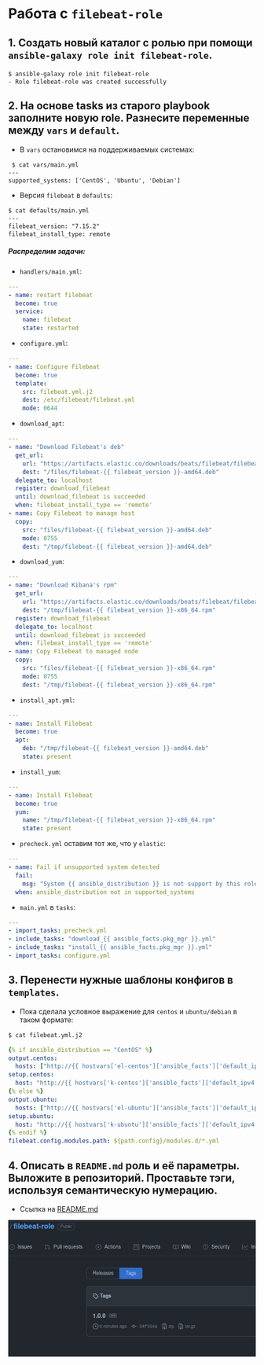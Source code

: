 # Работа с `filebeat-role`

## 1. Создать новый каталог с ролью при помощи `ansible-galaxy role init filebeat-role`.

```shell
$ ansible-galaxy role init filebeat-role
- Role filebeat-role was created successfully
```

## 2. На основе tasks из старого playbook заполните новую role. Разнесите переменные между `vars` и `default`.

* В `vars` остановимся на поддерживаемых системах:
```shell
 $ cat vars/main.yml 
---
supported_systems: ['CentOS', 'Ubuntu', 'Debian']
```
* Версия `filebeat` в `defaults`:
```shell
$ cat defaults/main.yml 
---
filebeat_version: "7.15.2"
filebeat_install_type: remote
```
##### Распределим задачи:
* `handlers/main.yml`:
```yaml
---
- name: restart filebeat
  become: true
  service:
    name: filebeat
    state: restarted
```
* `configure.yml`:
```yaml
---
- name: Configure Filebeat
  become: true
  template:
    src: filebeat.yml.j2
    dest: /etc/filebeat/filebeat.yml
    mode: 0644
```
* `download_apt`:
```yaml
---
- name: "Download Filebeat's deb"
  get_url:
    url: "https://artifacts.elastic.co/downloads/beats/filebeat/filebeat-{{ filebeat_version }}-amd64.deb"
    dest: "/files/filebeat-{{ filebeat_version }}-amd64.deb"
  delegate_to: localhost
  register: download_filebeat
  until: download_filebeat is succeeded
  when: filebeat_install_type == 'remote'
- name: Copy Filebeat to manage host
  copy:
    src: "files/filebeat-{{ filebeat_version }}-amd64.deb"
    mode: 0755
    dest: "/tmp/filebeat-{{ filebeat_version }}-amd64.deb"
```

* `download_yum`:
```yaml
---
- name: "Download Kibana's rpm"
  get_url:
    url: "https://artifacts.elastic.co/downloads/beats/filebeat/filebeat-{{ filebeat_version }}-x86_64.rpm"
    dest: "/tmp/filebeat-{{ filebeat_version }}-x86_64.rpm"
  register: download_filebeat
  delegate_to: localhost
  until: download_filebeat is succeeded
  when: filebeat_install_type == 'remote'
- name: Copy Filebeat to managed node
  copy:
    src: "files/filebeat-{{ filebeat_version }}-x86_64.rpm"
    mode: 0755
    dest: "/tmp/filebeat-{{ filebeat_version }}-x86_64.rpm"
```

* `install_apt.yml`:
```yaml
---
- name: Install Filebeat
  become: true
  apt:
    deb: "/tmp/filebeat-{{ filebeat_version }}-amd64.deb"
    state: present
```

* `install_yum`:
```yaml
---
- name: Install Filebeat
  become: true
  yum:
    name: "/tmp/filebeat-{{ filebeat_version }}-x86_64.rpm"
    state: present
```

* `precheck.yml` оставим тот же, что у `elastic`:
```yaml
---
- name: Fail if unsupported system detected
  fail:
    msg: "System {{ ansible_distribution }} is not support by this role"
  when: ansible_distribution not in supported_systems
```

* `main.yml` в `tasks`:
```yaml
---
- import_tasks: precheck.yml
- include_tasks: "download_{{ ansible_facts.pkg_mgr }}.yml"
- include_tasks: "install_{{ ansible_facts.pkg_mgr }}.yml"
- import_tasks: configure.yml
```

## 3. Перенести нужные шаблоны конфигов в `templates`.
* Пока сделала условное выражение для `centos` и `ubuntu/debian` в таком формате:
```shell
$ cat filebeat.yml.j2 
```
```yaml
{% if ansible_distribution == "CentOS" %}
output.centos:
  hosts: ["http://{{ hostvars['el-centos']['ansible_facts']['default_ipv4']['address'] }}:9200"]
setup.centos:
  host: "http://{{ hostvars['k-centos']['ansible_facts']['default_ipv4']['address'] }}:5601"
{% else %}
output.ubuntu:
  hosts: ["http://{{ hostvars['el-ubuntu']['ansible_facts']['default_ipv4']['address'] }}:9200"]
setup.ubuntu:
  host: "http://{{ hostvars['k-ubuntu']['ansible_facts']['default_ipv4']['address'] }}:5601"
{% endif %}
filebeat.config.modules.path: ${path.config}/modules.d/*.yml
```
## 4. Описать в `README.md` роль и её параметры. Выложите в репозиторий. Проставьте тэги, используя семантическую нумерацию.

* Ссылка на [README.md](https://github.com/lereklerik/filebeat-role#role-name)
 
![tag](img.png)